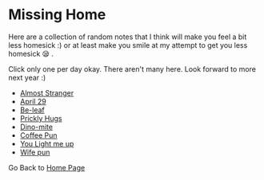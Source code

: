 # Missing Home  

Here are a collection of random notes that I think will make you feel a bit less homesick :) or at least make you smile at my attempt to get you less homesick :sleepy: . 

Click only one per day okay. There aren't many here. Look forward to more next year :)
- [Almost Stranger](https://steffinrayen.github.io/fuzzy-happiness/2018-treat/openWhen/homesick/almostStranger.html)
- [April 29](https://steffinrayen.github.io/fuzzy-happiness/2018-treat/openWhen/homesick/april29.html)
- [Be-leaf](https://steffinrayen.github.io/fuzzy-happiness/2018-treat/openWhen/homesick/beLeaf.html)
- [Prickly Hugs](https://steffinrayen.github.io/fuzzy-happiness/2018-treat/openWhen/homesick/cactus.html)
- [Dino-mite](https://steffinrayen.github.io/fuzzy-happiness/2018-treat/openWhen/homesick/dino.html)
- [Coffee Pun](https://steffinrayen.github.io/fuzzy-happiness/2018-treat/openWhen/homesick/latte.html)
- [You Light me up](https://steffinrayen.github.io/fuzzy-happiness/2018-treat/openWhen/homesick/lightMeUp.html)
- [Wife pun](https://steffinrayen.github.io/fuzzy-happiness/2018-treat/openWhen/homesick/wife.html)

Go Back to [Home Page](https://steffinrayen.github.io/fuzzy-happiness/)
